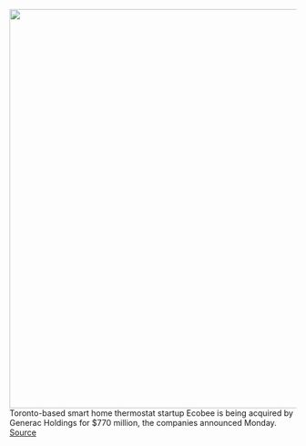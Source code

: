 <img src='https://cdn.vox-cdn.com/thumbor/52aXhBxCcMDtb80YGp6fc3Wrbyo=/0x0:815x588/1200x800/filters:focal(343x229:473x359)/cdn.vox-cdn.com/uploads/chorus_image/image/70076588/ecobee_thermostat_new_glass.0.jpg' width='700px' /><br/>
Toronto-based smart home thermostat startup Ecobee is being acquired by Generac Holdings for $770 million, the companies announced Monday.
<a href='https://www.theverge.com/2021/11/1/22758128/ecobee-acquired-generator-company-generac-smart-home-thermostat'> Source <a/>